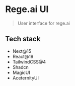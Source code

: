 # Rege.ai UI

> User interface for rege.ai

## Tech stack

- Next@15
- React@19
- TailwindCSS@4
- Shadcn
- MagicUI
- AceternityUI
